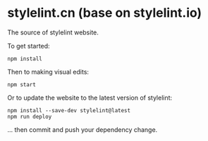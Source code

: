 # stylelint.cn (base on stylelint.io)

The source of stylelint website.

To get started:

```shell
npm install
```

Then to making visual edits:

```shell
npm start
```

Or to update the website to the latest version of stylelint:

```shell
npm install --save-dev stylelint@latest
npm run deploy
```

... then commit and push your dependency change.

